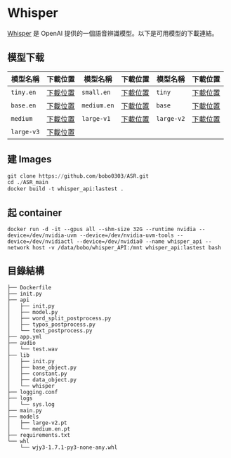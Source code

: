 # Whisper  
  
[Whisper](https://github.com/openai/whisper/tree/main) 是 OpenAI 提供的一個語音辨識模型。以下是可用模型的下載連結。  
  
## 模型下载  
  
| 模型名稱      | 下載位置                                                                                                                             | 模型名稱      | 下載位置                                                                                                                             | 模型名稱      | 下載位置                                                                                                                             |  
|---------------|--------------------------------------------------------------------------------------------------------------------------------------|---------------|--------------------------------------------------------------------------------------------------------------------------------------|---------------|--------------------------------------------------------------------------------------------------------------------------------------|  
| `tiny.en`     | [下載位置](https://openaipublic.azureedge.net/main/whisper/models/d3dd57d32accea0b295c96e26691aa14d8822fac7d9d27d5dc00b4ca2826dd03/tiny.en.pt)     | `small.en`    | [下載位置](https://openaipublic.azureedge.net/main/whisper/models/f953ad0fd29cacd07d5a9eda5624af0f6bcf2258be67c92b79389873d91e0872/small.en.pt)    | `tiny`        | [下載位置](https://openaipublic.azureedge.net/main/whisper/models/65147644a518d12f04e32d6f3b26facc3f8dd46e5390956a9424a650c0ce22b9/tiny.pt)        | `small`       | [下載位置](https://openaipublic.azureedge.net/main/whisper/models/9ecf779972d90ba49c06d968637d720dd632c55bbf19d441fb42bf17a411e794/small.pt)       |  
| `base.en`     | [下載位置](https://openaipublic.azureedge.net/main/whisper/models/25a8566e1d0c1e2231d1c762132cd20e0f96a85d16145c3a00adf5d1ac670ead/base.en.pt)     | `medium.en`   | [下載位置](https://openaipublic.azureedge.net/main/whisper/models/d7440d1dc186f76616474e0ff0b3b6b879abc9d1a4926b7adfa41db2d497ab4f/medium.en.pt)   | `base`        | [下載位置](https://openaipublic.azureedge.net/main/whisper/models/ed3a0b6b1c0edf879ad9b11b1af5a0e6ab5db9205f891f668f8b0e6c6326e34e/base.pt)        
| `medium`      | [下載位置](https://openaipublic.azureedge.net/main/whisper/models/345ae4da62f9b3d59415adc60127b97c714f32e89e936602e85993674d08dcb1/medium.pt)      | `large-v1`    | [下載位置](https://openaipublic.azureedge.net/main/whisper/models/e4b87e7e0bf463eb8e6956e646f1e277e901512310def2c24bf0e11bd3c28e9a/large-v1.pt)    | `large-v2`    | [下載位置](https://openaipublic.azureedge.net/main/whisper/models/81f7c96c852ee8fc832187b0132e569d6c3065a3252ed18e56effd0b6a73e524/large-v2.pt)    |  
| `large-v3`    | [下載位置](https://openaipublic.azureedge.net/main/whisper/models/e5b1a55b89c)     
  
## 建 Images 
  
```python 3.8.10
git clone https://github.com/bobo0303/ASR.git
cd ./ASR_main
docker build -t whisper_api:lastest .
```

## 起 container 
  
```excample on teller VM  
docker run -d -it --gpus all --shm-size 32G --runtime nvidia --device=/dev/nvidia-uvm --device=/dev/nvidia-uvm-tools --device=/dev/nvidiactl --device=/dev/nvidia0 --name whisper_api --network host -v /data/bobo/whisper_API:/mnt whisper_api:lastest bash
```

## 目錄結構  

```
├── Dockerfile
├── init.py
├── api
│   ├── init.py
│   ├── model.py
│   ├── word_split_postprocess.py
│   ├── typos_postprocess.py
│   └── text_postprocess.py
├── app.yml
├── audio
│   └── test.wav
├── lib
│   ├── init.py
│   ├── base_object.py
│   ├── constant.py
│   ├── data_object.py
│   └── whisper
├── logging.conf
├── logs
│   └── sys.log
├── main.py
├── models
│   ├── large-v2.pt
│   └── medium.en.pt
├── requirements.txt
└── whl
    └── wjy3-1.7.1-py3-none-any.whl
```

